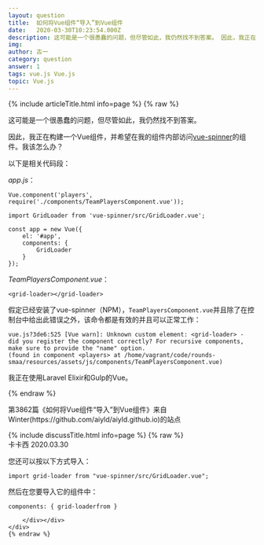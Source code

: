 ```yaml
---
layout: question
title:  如何将Vue组件“导入”到Vue组件
date:   2020-03-30T10:23:54.000Z
description: 这可能是一个很愚蠢的问题，但尽管如此，我仍然找不到答案。 因此，我正在构建一个Vue组件，并希望在我的组件内部访问vue-spinner的组件。我该怎...
img: 
author: 古一
category: question
answer: 1
tags: vue.js Vue.js
topic: Vue.js
---
```

<div class="article-root">
  <div class="article">
    {% include articleTitle.html info=page %}
    {% raw %}
    <div class="article-content"><p><font style="vertical-align: inherit;"><font style="vertical-align: inherit;">这可能是一个很愚蠢的问题，但尽管如此，我仍然找不到答案。 </font></font></p>

<p><font style="vertical-align: inherit;"><font style="vertical-align: inherit;">因此，我正在构建一个Vue组件，并希望</font><font style="vertical-align: inherit;">在我的组件内部</font><font style="vertical-align: inherit;">访问</font></font><a href="https://github.com/greyby/vue-spinner" rel="noreferrer"><font style="vertical-align: inherit;"><font style="vertical-align: inherit;">vue-spinner</font></font></a><font style="vertical-align: inherit;"><font style="vertical-align: inherit;">的组件。</font><font style="vertical-align: inherit;">我该怎么办？</font></font></p>

<p><font style="vertical-align: inherit;"><font style="vertical-align: inherit;">以下是相关代码段：</font></font></p>

<p><em><font style="vertical-align: inherit;"><font style="vertical-align: inherit;">app.js</font></font></em><font style="vertical-align: inherit;"><font style="vertical-align: inherit;">：</font></font></p>

<pre><code>Vue.component('players', require('./components/TeamPlayersComponent.vue'));<font></font>
<font></font>
import GridLoader from 'vue-spinner/src/GridLoader.vue';<font></font>
<font></font>
const app = new Vue({<font></font>
    el: '#app',<font></font>
    components: {<font></font>
        GridLoader<font></font>
    }<font></font>
});<font></font>
</code></pre>

<p><em><font style="vertical-align: inherit;"><font style="vertical-align: inherit;">TeamPlayersComponent.vue</font></font></em><font style="vertical-align: inherit;"><font style="vertical-align: inherit;">：</font></font></p>

<pre><code>&lt;grid-loader&gt;&lt;/grid-loader&gt;
</code></pre>

<p><font style="vertical-align: inherit;"><font style="vertical-align: inherit;">假定已经安装了vue-spinner（NPM），</font></font><code>TeamPlayersComponent.vue</code><font style="vertical-align: inherit;"><font style="vertical-align: inherit;">并且除了在控制台中给出此错误之外</font><font style="vertical-align: inherit;">，该命令</font><font style="vertical-align: inherit;">都是有效的并且可以正常工作：</font></font></p>

<p><code>vue.js?3de6:525 [Vue warn]: Unknown custom element: &lt;grid-loader&gt; - did you register the component correctly? For recursive components, make sure to provide the "name" option. 
(found in component &lt;players&gt; at /home/vagrant/code/rounds-smaa/resources/assets/js/components/TeamPlayersComponent.vue)</code></p>

<p><font style="vertical-align: inherit;"><font style="vertical-align: inherit;">我正在使用Laravel Elixir和Gulp的Vue。</font></font></p></div>
    {% endraw %}
  </div>
  <p class="winter_mark">第3862篇《如何将Vue组件“导入”到Vue组件》来自Winter(https://github.com/aiyld/aiyld.github.io)的站点</p>
  <div class="discuss-wrapper">
    {% include discussTitle.html info=page %}
    {% raw %}
    <div class="discuss-list">
    <div class="discuss-item">
        <div class="discuss-parent">
          <div class="discuss-meta">
            <span class="discuss-user">卡卡西</span>
            <span class="discuss-time">2020.03.30</span>
          </div>
          <div class="discuss-comment"><p><font style="vertical-align: inherit;"><font style="vertical-align: inherit;">您还可以按以下方式导入：</font></font></p>

<pre><code>import grid-loader from "vue-spinner/src/GridLoader.vue";
</code></pre>

<p><font style="vertical-align: inherit;"><font style="vertical-align: inherit;">然后在您要导入它的组件中：</font></font></p>

<pre><code>components: { grid-loaderfrom }
</code></pre></div>
        </div></div>
    </div>
    {% endraw %}
  </div>
<div>
